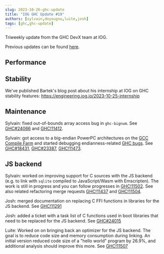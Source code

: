 ```yaml
---
slug: 2023-10-26-ghc-update
title: "IOG GHC Update #19"
authors: [sylvain,doyougnu,luite,josh]
tags: [ghc,ghc-update]
---
```


Triweekly update from the GHC DevX team at IOG.

<!-- truncate -->

Previous updates can be found [here](https://engineering.iog.io/tags/ghc-update).

## Performance


## Stability

We've published Bartek's blog post about his internship at IOG on GHC stability features: https://engineering.iog.io/2023-10-25-internship

## Maintenance

Sylvain: fixed out-of-bounds array access bug in `ghc-bignum`.
See [GHC#24066](https://gitlab.haskell.org/ghc/ghc/-/issues/24066)
and [GHC!11412](https://gitlab.haskell.org/ghc/ghc/-/merge_requests/11412).

Sylvain: got access to a big-endian PowerPC architectures on the [GCC Compile
Farm](https://portal.cfarm.net/) and started debugging endianness-related [GHC bugs](https://gitlab.haskell.org/ghc/ghc/-/issues/?label_name%5B%5D=big-endian).
See [GHC#18431](https://gitlab.haskell.org/ghc/ghc/-/issues/18431), [GHC#23387](https://gitlab.haskell.org/ghc/ghc/-/issues/23387), [GHC!11473](https://gitlab.haskell.org/ghc/ghc/-/merge_requests/11473).

## JS backend

Sylvain: worked on improving support for C sources with the JS backend
(e.g. to link with `sqlite` compiled to JavaScript/Wasm with Emscripten).
The work is still in progress and you can follow progresses in
[GHC!11502](https://gitlab.haskell.org/ghc/ghc/-/merge_requests/11502).
See also related refactoring merge requests [GHC!11437](https://gitlab.haskell.org/ghc/ghc/-/merge_requests/11437)
and [GHC!11504](https://gitlab.haskell.org/ghc/ghc/-/merge_requests/11504).

Josh: merged documentation on replacing C FFI functions in libraries for the JS backend.
See [GHC!11291](https://gitlab.haskell.org/ghc/ghc/-/merge_requests/11291)

Josh: added a ticket with a task list of C functions used in boot libraries that
need to be replaced for the JS backend.
See [GHC#24015](https://gitlab.haskell.org/ghc/ghc/-/issues/24015)

Luite: Worked on on bringing back an optimizer for the JS backend. The goal is
to reduce code size and memory consumption during linking. An initial version
reduced code size of a "hello world" program by 26.9%, and additional analysis
should improve this more. See [GHC!11507](https://gitlab.haskell.org/ghc/ghc/-/merge_requests/11507)

